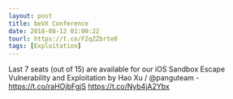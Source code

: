 ```yaml
---
layout: post
title: beVX Conference
date: 2018-08-12 01:00:22
tourl: https://t.co/F2qZZbrte0
tags: [Exploitation]
---
```

Last 7 seats (out of 15) are available for our iOS Sandbox Escape Vulnerability and Exploitation by Hao Xu / @panguteam - https://t.co/raHOjbFgjS https://t.co/Nyb4jA2Ybx
